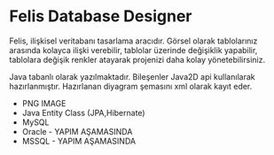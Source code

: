 # Felis Database Designer #

Felis, ilişkisel veritabanı tasarlama aracıdır. Görsel olarak tablolarınız arasında kolayca ilişki verebilir, tablolar üzerinde değişiklik yapabilir, tablolara değişik renkler atayarak projenizi daha kolay yönetebilirsiniz.

Java tabanlı olarak yazılmaktadır. Bileşenler Java2D api kullanılarak hazırlanmıştır. Hazırlanan diyagram şemasını xml olarak kayıt eder.


  * PNG IMAGE
  * Java Entity Class (JPA,Hibernate)
  * MySQL
  * Oracle - YAPIM AŞAMASINDA
  * MSSQL  - YAPIM AŞAMASINDA